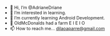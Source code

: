 - 👋 Hi, I’m @AdrianeDriane
- 👀 I’m interested in learning.
- 🌱 I’m currently learning Android Development.
- 💞️ OldMcDonalds had a farm E I E I O
- 📫 How to reach me... dilaoaparre@gmail.com

<!---
AdrianeDriane/AdrianeDriane is a ✨ special ✨ repository because its `README.md` (this file) appears on your GitHub profile.
You can click the Preview link to take a look at your changes.
--->

